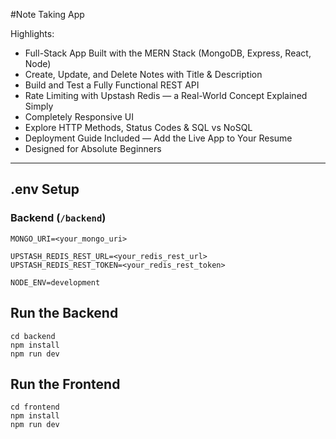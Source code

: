 #Note Taking App 



Highlights:

-  Full-Stack App Built with the MERN Stack (MongoDB, Express, React, Node)
-  Create, Update, and Delete Notes with Title & Description
-  Build and Test a Fully Functional REST API
-  Rate Limiting with Upstash Redis — a Real-World Concept Explained Simply
-  Completely Responsive UI
-  Explore HTTP Methods, Status Codes & SQL vs NoSQL
-  Deployment Guide Included — Add the Live App to Your Resume
-  Designed for Absolute Beginners

---

## .env Setup

### Backend (`/backend`)

```
MONGO_URI=<your_mongo_uri>

UPSTASH_REDIS_REST_URL=<your_redis_rest_url>
UPSTASH_REDIS_REST_TOKEN=<your_redis_rest_token>

NODE_ENV=development
```

##  Run the Backend

```
cd backend
npm install
npm run dev
```

##  Run the Frontend

```
cd frontend
npm install
npm run dev
```
